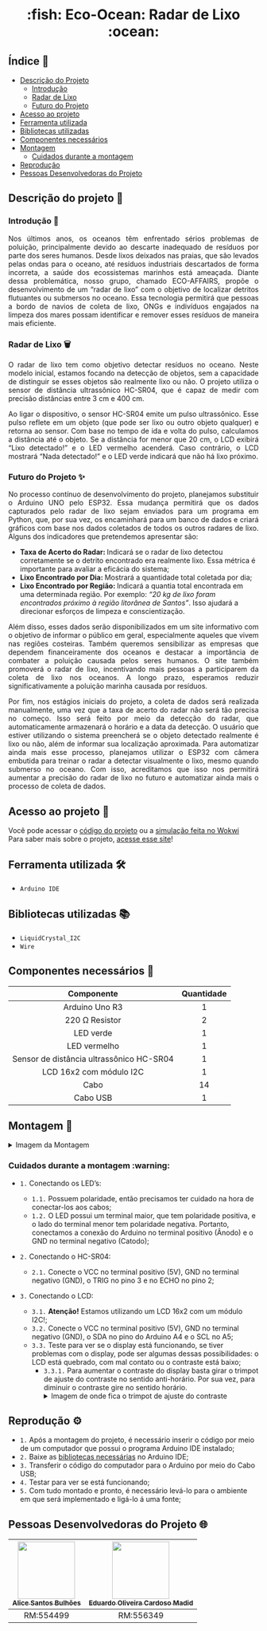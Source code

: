 <h1 align="center"> :fish: Eco-Ocean: Radar de Lixo :ocean: </h1>

## Índice :page_with_curl:

  * [Descrição do Projeto](#descrição-do-projeto-memo)
     * [Introdução](#introdução-page_facing_up)
     * [Radar de Lixo](#radar-de-lixo-wastebasket)
     * [Futuro do Projeto](#futuro-do-projeto-sparkles)
  * [Acesso ao projeto](#acesso-ao-projeto-file_folder)
  * [Ferramenta utilizada](#ferramenta-utilizada-hammer_and_wrench)
  * [Bibliotecas utilizadas](#bibliotecas-utilizadas-books)
  * [Componentes necessários](#componentes-necessários-toolbox)
  * [Montagem](#montagem-wrench)
     * [Cuidados durante a montagem](#cuidados-durante-a-montagem-warning)
  * [Reprodução](#reprodução-gear)
  * [Pessoas Desenvolvedoras do Projeto](#pessoas-desenvolvedoras-do-projeto-globe_with_meridians)

## Descrição do projeto :memo:

### Introdução :page_facing_up:
<p align="justify">Nos últimos anos, os oceanos têm enfrentado sérios problemas de poluição, principalmente devido ao descarte inadequado de resíduos por parte dos seres humanos. Desde lixos deixados nas praias, que são levados pelas ondas para o oceano, até resíduos industriais descartados de forma incorreta, a saúde dos ecossistemas marinhos está ameaçada. Diante dessa problemática, nosso grupo, chamado ECO-AFFAIRS, propõe o desenvolvimento de um “radar de lixo” com o objetivo de localizar detritos flutuantes ou submersos no oceano. Essa tecnologia permitirá que pessoas a bordo de navios de coleta de lixo, ONGs e indivíduos engajados na limpeza dos mares possam identificar e remover esses resíduos de maneira mais eficiente.</p>

### Radar de Lixo :wastebasket:
<p align="justify">O radar de lixo tem como objetivo detectar resíduos no oceano. Neste modelo inicial, estamos focando na detecção de objetos, sem a capacidade de distinguir se esses objetos são realmente lixo ou não. O projeto utiliza o sensor de distância ultrassônico HC-SR04, que é capaz de medir com precisão distâncias entre 3 cm e 400 cm.</p>
<p align="justify">Ao ligar o dispositivo, o  sensor HC-SR04 emite um pulso ultrassônico. Esse pulso reflete em um objeto (que pode ser lixo ou outro objeto qualquer) e retorna ao sensor. Com base no tempo de ida e volta do pulso, calculamos a distância até o objeto. Se a distância for menor que 20 cm, o LCD exibirá “Lixo detectado!” e o LED vermelho acenderá. Caso contrário, o LCD mostrará “Nada detectado!” e o LED verde indicará que não há lixo próximo.</p>

### Futuro do Projeto :sparkles:
<p align="justify">No processo contínuo de desenvolvimento do projeto, planejamos substituir o Arduino UNO pelo ESP32. Essa mudança permitirá que os dados capturados pelo radar de lixo sejam enviados para um programa em Python, que, por sua vez, os encaminhará para um banco de dados e criará gráficos com base nos dados coletados de todos os outros radares de lixo. Alguns dos indicadores que pretendemos apresentar são:</p>

* <strong> Taxa de Acerto do Radar: </strong> Indicará se o radar de lixo detectou corretamente se o detrito encontrado era realmente lixo. Essa métrica é importante para avaliar a eficácia do sistema;
* <strong> Lixo Encontrado por Dia: </strong> Mostrará a quantidade total coletada por dia;
* <strong> Lixo Encontrado por Região: </strong> Indicará a quantia total encontrada em uma determinada região. Por exemplo: *“20 kg de lixo foram encontrados próximo à região litorânea de Santos”*. Isso ajudará a direcionar esforços de limpeza e conscientização.

<p align="justify">Além disso, esses dados serão disponibilizados em um site informativo com o objetivo de informar o público em geral, especialmente aqueles que vivem nas regiões costeiras. Também queremos sensibilizar as empresas que dependem financeiramente dos oceanos e destacar a importância de combater a poluição causada pelos seres humanos. O site também promoverá o radar de lixo, incentivando mais pessoas a participarem da coleta de lixo nos oceanos. A longo prazo, esperamos reduzir significativamente a poluição marinha causada por resíduos.</p>
<p align="justify">Por fim, nos estágios iniciais do projeto, a coleta de dados será realizada manualmente, uma vez que a taxa de acerto do radar não será tão precisa no começo. Isso será feito por meio da detecção do radar, que automaticamente armazenará o horário e a data da detecção. O usuário que estiver utilizando o sistema preencherá se o objeto detectado realmente é lixo ou não, além de informar sua localização aproximada. Para automatizar ainda mais esse processo, planejamos utilizar o ESP32 com câmera embutida para treinar o radar a detectar visualmente o lixo, mesmo quando submerso no oceano. Com isso, acreditamos que isso nos permitirá aumentar a precisão do radar de lixo no futuro e automatizar ainda mais o processo de coleta de dados. </p>

## Acesso ao projeto :file_folder:

Você pode acessar o [código do projeto](radarLixo.cpp) ou a [simulação feita no Wokwi](https://wokwi.com/projects/399244694477130753) <br>
Para saber mais sobre o projeto, [acesse esse site](https://l-a-n-e.github.io/GS_Eco-Ocean/?)!

## Ferramenta utilizada :hammer_and_wrench:

- ``Arduino IDE``

## Bibliotecas utilizadas :books:

- ``LiquidCrystal_I2C``
- ``Wire``

## Componentes necessários :toolbox:

|   Componente   | Quantidade |
|:--------------:|:----------:|
| Arduino Uno R3 |      1     |
| 220 Ω Resistor |      2     |
|    LED verde   |      1     |
|  LED vermelho  |      1     |
|  Sensor de distância ultrassônico HC-SR04  |      1     |
|   LCD 16x2 com módulo I2C    |      1     |
|      Cabo      |     14     |
|    Cabo USB    |      1     |

## Montagem :wrench:

<details>
  <summary>Imagem da Montagem</summary>
  <img src="https://github.com/AliceSBulhoes/GS-ECO-OCEAN/assets/101829188/25743e89-43e3-4e9a-b139-e0c86de3f578" alt="imagem-montagem">
</details>

<h3>Cuidados durante a montagem :warning:</h3>

- ``1.`` Conectando os LED’s:
   - ``1.1.`` Possuem polaridade, então precisamos ter cuidado na hora de conectar-los aos cabos;
   - ``1.2.`` O LED possui um terminal maior, que tem polaridade positiva, e o lado do terminal menor tem polaridade negativa. Portanto, conectamos a conexão do Arduino no terminal positivo (Ânodo) e o GND no terminal negativo (Catodo);

- ``2.`` Conectando o HC-SR04:
  - ``2.1.`` Conecte o VCC no terminal positivo (5V), GND no terminal negativo (GND), o TRIG no pino 3 e no ECHO no pino 2;

- ``3.`` Conectando o LCD:
  - ``3.1.`` **Atenção!** Estamos utilizando um LCD 16x2 com um módulo I2C!;
  - ``3.2.`` Conecte o VCC no terminal positivo (5V), GND no terminal negativo (GND), o SDA no pino do Arduino A4 e o SCL no A5;
  - ``3.3.`` Teste para ver se o display está funcionando, se tiver problemas com o display, pode ser algumas dessas possibilidades: o LCD está quebrado, com mal contato ou o contraste está baixo;
    - ``3.3.1.`` Para aumentar o contraste do display basta girar o trimpot de ajuste do contraste no sentido anti-horário. Por sua vez, para diminuir o contraste gire no sentido horário.
      <details>
        <summary>Imagem de onde fica o trimpot de ajuste do contraste</summary>
        <img src="https://github.com/AliceSBulhoes/GS-ECO-OCEAN/assets/101829188/d20125d7-4a07-4d44-b6c6-d400f683bab2" alt="Trimpot de ajuste">
      </details>
      
## Reprodução :gear:

- ``1.`` Após a montagem do projeto, é necessário inserir o código por meio de um computador que possui o programa Arduino IDE instalado;
- ``2.`` Baixe as [bibliotecas necessárias](#bibliotecas-utilizadas-books) no Arduino IDE; 
- ``3.`` Transferir o código do computador para  o Arduino por meio do Cabo USB;
- ``4.`` Testar para ver se está funcionando;
- ``5.`` Com tudo montado e pronto, é necessário levá-lo para o ambiente em que será implementado e ligá-lo á uma fonte;

## Pessoas Desenvolvedoras do Projeto :globe_with_meridians:

| [<img src="https://avatars.githubusercontent.com/u/101829188?v=4" width=115><br><sub>Alice Santos Bulhões</sub>](https://github.com/AliceSBulhoes) |  [<img src="https://avatars.githubusercontent.com/u/163866552?v=4" width=115><br><sub>Eduardo Oliveira Cardoso Madid</sub>](https://github.com/EduardoMadid) |  
| :---: | :---: | 
| RM:554499 | RM:556349 | 

